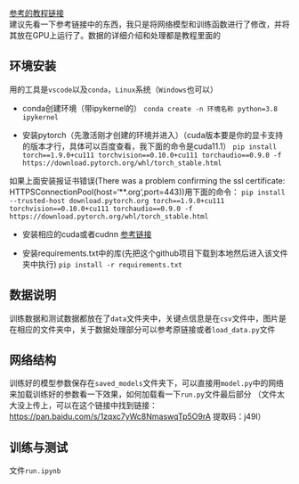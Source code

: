[参考的教程链接](https://github.com/udacity/P1_Facial_Keypoints) </br>
建议先看一下参考链接中的东西，我只是将网络模型和训练函数进行了修改，并将其放在GPU上运行了。数据的详细介绍和处理都是教程里面的

## 环境安装
用的工具是`vscode`以及`conda`，`Linux`系统（`Windows`也可以）

- conda创建环境（带ipykernel的）
`conda create -n 环境名称 python=3.8 ipykernel`

- 安装pytorch（先激活刚才创建的环境并进入）（cuda版本要是你的显卡支持的版本才行，具体可以百度查看，我下面的命令是cuda11.1）
`pip install torch==1.9.0+cu111 torchvision==0.10.0+cu111 torchaudio==0.9.0 -f https://download.pytorch.org/whl/torch_stable.html`

如果上面安装报证书错误(There was a problem confirming the ssl certificate: HTTPSConnectionPool(host=‘**.org‘,port=443))用下面的命令：
`pip install --trusted-host download.pytorch.org torch==1.9.0+cu111 torchvision==0.10.0+cu111 torchaudio==0.9.0 -f https://download.pytorch.org/whl/torch_stable.html`

- 安装相应的cuda或者cudnn
[参考链接](https://blog.csdn.net/qq_44961869/article/details/115954258?utm_source=wechat_session&utm_medium=social&utm_oi=1189675894455939072)

- 安装requirements.txt中的库(先把这个github项目下载到本地然后进入该文件夹中执行)
`pip install -r requirements.txt`

## 数据说明
训练数据和测试数据都放在了`data`文件夹中，关键点信息是在`csv`文件中，图片是在相应的文件夹中，关于数据处理部分可以参考原链接或者`load_data.py`文件

## 网络结构
训练好的模型参数保存在`saved_models`文件夹下，可以直接用`model.py`中的网络来加载训练好的参数看一下效果，如何加载看一下`run.py`文件最后部分
（文件太大没上传上，可以在这个链接中找到链接：https://pan.baidu.com/s/1zqxc7yWc8NmaswqTp5O9rA 
提取码：j49l）

## 训练与测试
文件`run.ipynb`

